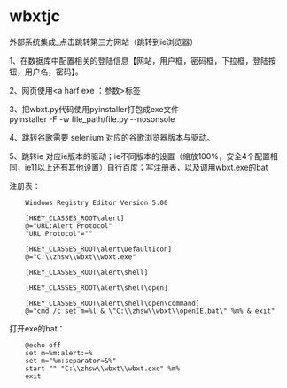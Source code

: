 # wbxtjc
外部系统集成_点击跳转第三方网站（跳转到ie浏览器）


1、在数据库中配置相关的登陆信息【网站，用户框，密码框，下拉框，登陆按钮，用户名，密码】。



2、网页使用<a harf exe ：参数>标签



3、把wbxt.py代码使用pyinstaller打包成exe文件  
                pyinstaller -F -w file_path/file.py --nosonsole



4、跳转谷歌需要 selenium 对应的谷歌浏览器版本与驱动。



5、跳转ie 对应ie版本的驱动；ie不同版本的设置（缩放100%，安全4个配置相同，ie11以上还有其他设置）自行百度；写注册表，以及调用wbxt.exe的bat

注册表：


        Windows Registry Editor Version 5.00

        [HKEY_CLASSES_ROOT\alert]
        @="URL:Alert Protocol"
        "URL Protocol"=""

        [HKEY_CLASSES_ROOT\alert\DefaultIcon]
        @="C:\\zhsw\\wbxt\\wbxt.exe"

        [HKEY_CLASSES_ROOT\alert\shell]

        [HKEY_CLASSES_ROOT\alert\shell\open]

        [HKEY_CLASSES_ROOT\alert\shell\open\command]
        @="cmd /c set m=%l & \"C:\\zhsw\\wbxt\\openIE.bat\" %m% & exit"
        
        
打开exe的bat：



        @echo off
        set m=%m:alert:=%
        set m="%m:separator=&%"
        start "" "C:\\zhsw\\wbxt\\wbxt.exe" %m%
        exit



